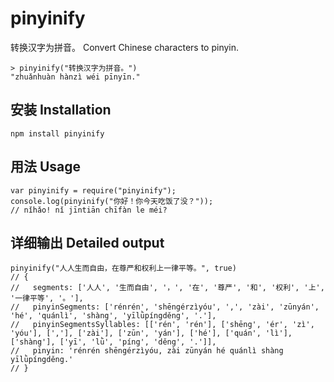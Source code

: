 # pinyinify

转换汉字为拼音。 Convert Chinese characters to pinyin. 

    > pinyinify("转换汉字为拼音。")
    "zhuǎnhuàn hànzì wéi pīnyīn."

## 安装 Installation 

    npm install pinyinify
    
## 用法 Usage

    var pinyinify = require("pinyinify");
    console.log(pinyinify("你好！你今天吃饭了没？"));
    // nǐhǎo! nǐ jīntiān chīfàn le méi?


## 详细输出 Detailed output

    pinyinify("人人生而自由，在尊严和权利上一律平等。", true)
    // { 
    //   segments: ['人人', '生而自由', '，', '在', '尊严', '和', '权利', '上', '一律平等', '。'],
    //   pinyinSegments: ['rénrén', 'shēngérzìyóu', ',', 'zài', 'zūnyán', 'hé', 'quánlì', 'shàng', 'yīlǜpíngděng', '.'],
    //   pinyinSegmentsSyllables: [['rén', 'rén'], ['shēng', 'ér', 'zì', 'yóu'], [','], ['zài'], ['zūn', 'yán'], ['hé'], ['quán', 'lì'], ['shàng'], ['yī', 'lǜ', 'píng', 'děng', '.']],
    //   pinyin: 'rénrén shēngérzìyóu, zài zūnyán hé quánlì shàng yīlǜpíngděng.' 
    // }